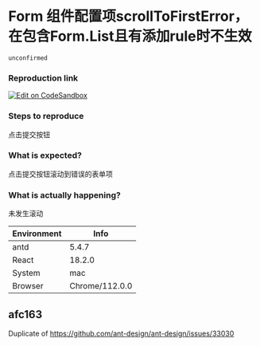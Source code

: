 # Form 组件配置项scrollToFirstError，在包含Form.List且有添加rule时不生效

`unconfirmed`

### Reproduction link

[![Edit on CodeSandbox](https://codesandbox.io/static/img/play-codesandbox.svg)](https://codesandbox.io/s/dong-tai-zeng-jian-biao-dan-xiang-antd-5-4-7-forked-vc89u4?file=/demo.tsx)

### Steps to reproduce

点击提交按钮

### What is expected?

点击提交按钮滚动到错误的表单项

### What is actually happening?

未发生滚动

| Environment | Info           |
| ----------- | -------------- |
| antd        | 5.4.7          |
| React       | 18.2.0         |
| System      | mac            |
| Browser     | Chrome/112.0.0 |

<!-- generated by ant-design-issue-helper. DO NOT REMOVE -->

## afc163

Duplicate of https://github.com/ant-design/ant-design/issues/33030
